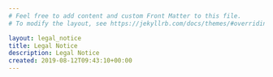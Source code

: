 ```yaml
---
# Feel free to add content and custom Front Matter to this file.
# To modify the layout, see https://jekyllrb.com/docs/themes/#overriding-theme-defaults

layout: legal_notice
title: Legal Notice
description: Legal Notice
created: 2019-08-12T09:43:10+00:00
---
```

